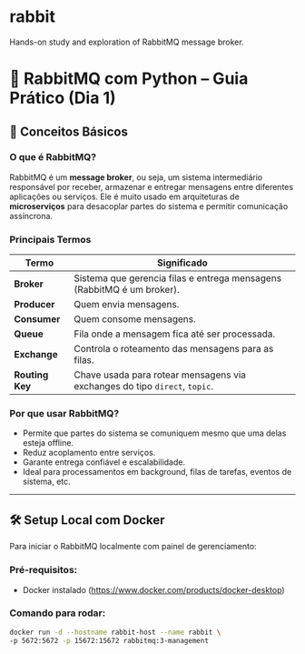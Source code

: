# rabbit
Hands-on study and exploration of RabbitMQ message broker.



# 🐰 RabbitMQ com Python – Guia Prático (Dia 1)

## 📘 Conceitos Básicos

### O que é RabbitMQ?

RabbitMQ é um **message broker**, ou seja, um sistema intermediário responsável por receber, armazenar e entregar mensagens entre diferentes aplicações ou serviços. Ele é muito usado em arquiteturas de **microserviços** para desacoplar partes do sistema e permitir comunicação assíncrona.

### Principais Termos

| Termo             | Significado                                                                 |
|------------------|------------------------------------------------------------------------------|
| **Broker**       | Sistema que gerencia filas e entrega mensagens (RabbitMQ é um broker).       |
| **Producer**     | Quem envia mensagens.                                                        |
| **Consumer**     | Quem consome mensagens.                                                      |
| **Queue**        | Fila onde a mensagem fica até ser processada.                                |
| **Exchange**     | Controla o roteamento das mensagens para as filas.                           |
| **Routing Key**  | Chave usada para rotear mensagens via exchanges do tipo `direct`, `topic`.   |

### Por que usar RabbitMQ?

- Permite que partes do sistema se comuniquem mesmo que uma delas esteja offline.
- Reduz acoplamento entre serviços.
- Garante entrega confiável e escalabilidade.
- Ideal para processamentos em background, filas de tarefas, eventos de sistema, etc.

---

## 🛠️ Setup Local com Docker

Para iniciar o RabbitMQ localmente com painel de gerenciamento:

### Pré-requisitos:
- Docker instalado (https://www.docker.com/products/docker-desktop)

### Comando para rodar:

```bash
docker run -d --hostname rabbit-host --name rabbit \
-p 5672:5672 -p 15672:15672 rabbitmq:3-management

